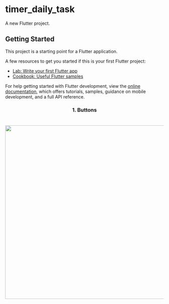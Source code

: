 # timer_daily_task

A new Flutter project.

## Getting Started

This project is a starting point for a Flutter application.

A few resources to get you started if this is your first Flutter project:

- [Lab: Write your first Flutter app](https://docs.flutter.dev/get-started/codelab)
- [Cookbook: Useful Flutter samples](https://docs.flutter.dev/cookbook)

For help getting started with Flutter development, view the
[online documentation](https://docs.flutter.dev/), which offers tutorials,
samples, guidance on mobile development, and a full API reference.
<h3 align="center">1. Buttons </h3>

###

<h1 align="left"></h1>

###

<div align="center">
  <img height="550" src="https://github.com/YashuPatel1724/timer_daily_task/assets/148859965/283f19cf-c7b4-492d-ad67-fec180d171f6"  />
</div>
